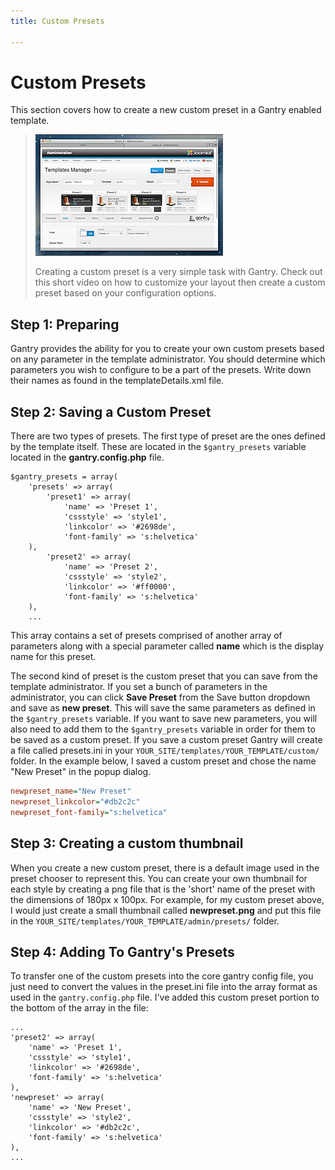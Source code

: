 ```yaml
---
title: Custom Presets

---
```


Custom Presets
==============
This section covers how to create a new custom preset in a Gantry enabled template.

> [![](../assets/g4-presets.jpg)](http://youtube.com/embed/n6FsulE58lU)
>
> Creating a custom preset is a very simple task with Gantry. Check out this short video on how to customize your layout then create a custom preset based on your configuration options.


Step 1: Preparing
-----------------
Gantry provides the ability for you to create your own custom presets based on any parameter in the template administrator. You should determine which parameters you wish to configure to be a part of the presets. Write down their names as found in the templateDetails.xml file.


Step 2: Saving a Custom Preset
------------------------------
There are two types of presets. The first type of preset are the ones defined by the template itself. These are located in the `$gantry_presets` variable located in the **gantry.config.php** file.

~~~ .php
$gantry_presets = array(
    'presets' => array(
        'preset1' => array(
            'name' => 'Preset 1',
            'cssstyle' => 'style1',
            'linkcolor' => '#2698de',
            'font-family' => 's:helvetica'
    ),
        'preset2' => array(
            'name' => 'Preset 2',
            'cssstyle' => 'style2',
            'linkcolor' => '#ff0000',
            'font-family' => 's:helvetica'
    ),
    ...
~~~

This array contains a set of presets comprised of another array of parameters along with a special parameter called **name** which is the display name for this preset.

The second kind of preset is the custom preset that you can save from the template administrator. If you set a bunch of parameters in the administrator, you can click **Save Preset** from the Save button dropdown and save as **new preset**. This will save the same parameters as defined in the `$gantry_presets` variable. If you want to save new parameters, you will also need to add them to the `$gantry_presets` variable in order for them to be saved as a custom preset. If you save a custom preset Gantry will create a file called presets.ini in your `YOUR_SITE/templates/YOUR_TEMPLATE/custom/` folder. In the example below, I saved a custom preset and chose the name "New Preset" in the popup dialog.

~~~ .ini
newpreset_name="New Preset"
newpreset_linkcolor="#db2c2c"
newpreset_font-family="s:helvetica"
~~~

Step 3: Creating a custom thumbnail
-----------------------------------
When you create a new custom preset, there is a default image used in the preset chooser to represent this. You can create your own thumbnail for each style by creating a png file that is the 'short' name of the preset with the dimensions of 180px x 100px. For example, for my custom preset above, I would just create a small thumbnail called **newpreset.png** and put this file in the `YOUR_SITE/templates/YOUR_TEMPLATE/admin/presets/` folder.


Step 4: Adding To Gantry's Presets
----------------------------------
To transfer one of the custom presets into the core gantry config file, you just need to convert the values in the preset.ini file into the array format as used in the `gantry.config.php` file. I've added this custom preset portion to the bottom of the array in the file:

~~~ .php
...
'preset2' => array(
    'name' => 'Preset 1',
    'cssstyle' => 'style1',
    'linkcolor' => '#2698de',
    'font-family' => 's:helvetica'
),
'newpreset' => array(
    'name' => 'New Preset',
    'cssstyle' => 'style2',
    'linkcolor' => '#db2c2c',
    'font-family' => 's:helvetica'
),
...
~~~
